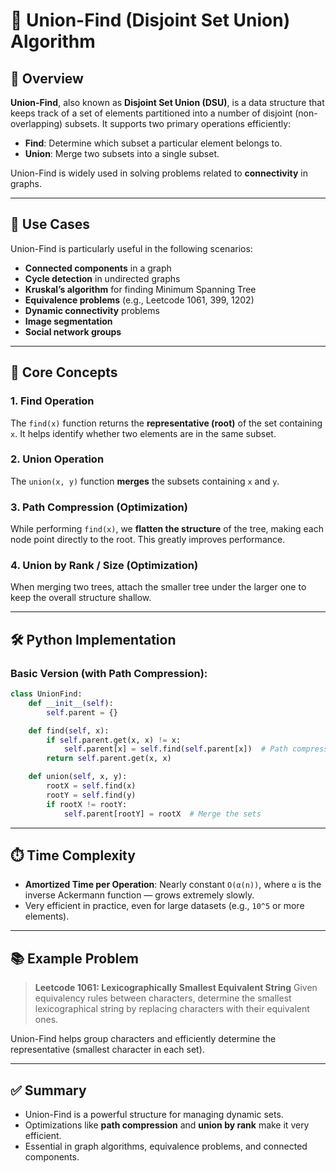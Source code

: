 # 🧩 Union-Find (Disjoint Set Union) Algorithm

## 📌 Overview

**Union-Find**, also known as **Disjoint Set Union (DSU)**, is a data structure that keeps track of a set of elements partitioned into a number of disjoint (non-overlapping) subsets. It supports two primary operations efficiently:

* **Find**: Determine which subset a particular element belongs to.
* **Union**: Merge two subsets into a single subset.

Union-Find is widely used in solving problems related to **connectivity** in graphs.

---

## 🔧 Use Cases

Union-Find is particularly useful in the following scenarios:

* **Connected components** in a graph
* **Cycle detection** in undirected graphs
* **Kruskal’s algorithm** for finding Minimum Spanning Tree
* **Equivalence problems** (e.g., Leetcode 1061, 399, 1202)
* **Dynamic connectivity** problems
* **Image segmentation**
* **Social network groups**

---

## 🧠 Core Concepts

### 1. **Find Operation**

The `find(x)` function returns the **representative (root)** of the set containing `x`. It helps identify whether two elements are in the same subset.

### 2. **Union Operation**

The `union(x, y)` function **merges** the subsets containing `x` and `y`.

### 3. **Path Compression (Optimization)**

While performing `find(x)`, we **flatten the structure** of the tree, making each node point directly to the root. This greatly improves performance.

### 4. **Union by Rank / Size (Optimization)**

When merging two trees, attach the smaller tree under the larger one to keep the overall structure shallow.

---

## 🛠️ Python Implementation

### Basic Version (with Path Compression):

```python
class UnionFind:
    def __init__(self):
        self.parent = {}

    def find(self, x):
        if self.parent.get(x, x) != x:
            self.parent[x] = self.find(self.parent[x])  # Path compression
        return self.parent.get(x, x)

    def union(self, x, y):
        rootX = self.find(x)
        rootY = self.find(y)
        if rootX != rootY:
            self.parent[rootY] = rootX  # Merge the sets
```

---

## ⏱️ Time Complexity

* **Amortized Time per Operation**: Nearly constant `O(α(n))`, where `α` is the inverse Ackermann function — grows extremely slowly.
* Very efficient in practice, even for large datasets (e.g., `10^5` or more elements).

---

## 📚 Example Problem

> **Leetcode 1061: Lexicographically Smallest Equivalent String**
> Given equivalency rules between characters, determine the smallest lexicographical string by replacing characters with their equivalent ones.

Union-Find helps group characters and efficiently determine the representative (smallest character in each set).

---

## ✅ Summary

* Union-Find is a powerful structure for managing dynamic sets.
* Optimizations like **path compression** and **union by rank** make it very efficient.
* Essential in graph algorithms, equivalence problems, and connected components.

